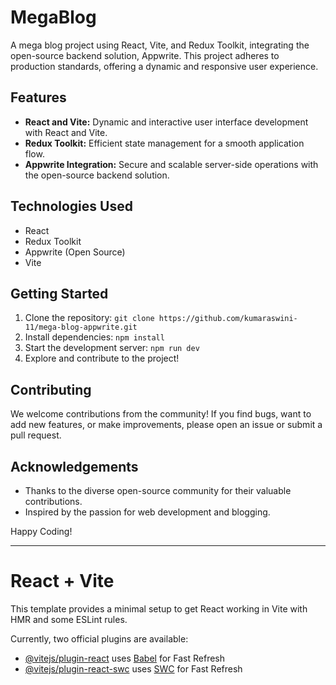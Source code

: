 # MegaBlog

A mega blog project using React, Vite, and Redux Toolkit, integrating the open-source backend solution, Appwrite. This project adheres to production standards, offering a dynamic and responsive user experience.

## Features

- **React and Vite:** Dynamic and interactive user interface development with React and Vite.
- **Redux Toolkit:** Efficient state management for a smooth application flow.
- **Appwrite Integration:** Secure and scalable server-side operations with the open-source backend solution.

## Technologies Used

- React
- Redux Toolkit
- Appwrite (Open Source)
- Vite

## Getting Started

1. Clone the repository: `git clone https://github.com/kumaraswini-11/mega-blog-appwrite.git`
2. Install dependencies: `npm install`
3. Start the development server: `npm run dev`
4. Explore and contribute to the project!

## Contributing

We welcome contributions from the community! If you find bugs, want to add new features, or make improvements, please open an issue or submit a pull request.

## Acknowledgements

- Thanks to the diverse open-source community for their valuable contributions.
- Inspired by the passion for web development and blogging.

Happy Coding!

---

# React + Vite

This template provides a minimal setup to get React working in Vite with HMR and some ESLint rules.

Currently, two official plugins are available:

- [@vitejs/plugin-react](https://github.com/vitejs/vite-plugin-react/blob/main/packages/plugin-react/README.md) uses [Babel](https://babeljs.io/) for Fast Refresh
- [@vitejs/plugin-react-swc](https://github.com/vitejs/vite-plugin-react-swc) uses [SWC](https://swc.rs/) for Fast Refresh
